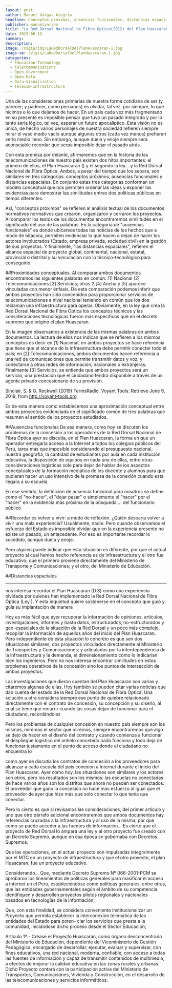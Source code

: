 ```yaml
---
layout: post
author: Manuel Vargas Alegría
headline: Conceptos próximos, ausencias funcionales, distancias espaciales.   
publisher: manuelvarzen
title: "La Red Dorsal Nacional de Fibra Óptica(2012) del Plan Huascaran(2001)"
date: 2019-06-13
summary: 
description: 
image: /Vigia/img/LaRedDorsalDelPlanHuascaran-1.jpg
image-sm: /Vigia/LaRedDorsalDelPlanHuascaran-1.jpg
categories:
  - Education-Technology  
  - Telecommunications
  - Open-Government
  - Open-Data
  - Data-Visualization
  - Telecom-Infrastructure
---
```


Una de las consideraciones primarias de nuestra forma cotidiana de ser (y parecer; y padecer, como peruanos) es olvidar, tal vez, por siempre, lo que hicimos o lo que dejamos de hacer. En un país cada vez más fragmentado en su presente es imposible pensar que tuvo un pasado integrado y por lo tanto seria lógico, tal vez, esperar un futuro apocalíptico. Esta visión no es única, de hecho varios personajes de nuestra sociedad refieren siempre mirar el vaso medio vacío aunque algunos otros (cada vez menos) prefieren verlo medio lleno. Sin embargo, aunque duela y enoje siempre será aconsejable recordar que serpa imposible dejar el pasado atrás. 

Con esta premisa por delante, afirmaremos que en la historia de las telecomunicaciones de nuestro país existen dos hitos importantes: el primero de ellos, el Plan Huascaran () y el segundo la ley... y la Red Dorsal Nacional de Fibra Óptica. Ambos, a pesar del tiempo que los separa, son similares en tres categorías: conceptos próximos, ausencias funcionales y distancias espaciales. En conjunto estas tres categorias conforman un modelo conceptual que nos permiten ordenar las ideas y exponer las evidencias para demostrar las similitudes entres dos políticas públicas en tiemps diferentes. 

Así, "conceptos próximos" se refieren al análisis textual de los documentos normativos normativos que crearon, organizaron y cerraron los proyectos. Al comparar los textos de los documentos encontraremos similitudes en el significado del uso de las palabras. En la categoria de "ausencias funcionales" es donde ubicareos todas las noticias de los hechos que a modo de bitacora, permiten evidenciar lo que hacen o dejan de hacer los actores involucrados (Estado, empresa privada, sociedad civil) en la gestión de sus proyectos. Y finalmente, "las distancias espaciales", refieren el alcance espacial de proyecto global, continental, nacional, estatal, provincial o distrital y su vinculación con lo técnico-tecnológico para conseguirlo. 

##Proximidades conceptuales: 
Al comparar ambos documentos encontramos las siguientes palabras en común: [1] Nacional [2] Telecomunicaciones [3] Servicios; otras 2 [4] Ancha y [5] aparece vinculadas con menor énfasis. De esta comparación podemos inferir que ambos proyectos han sido concebidos para proporcionar servicios de telecomunicaciones a nivel nacional teniendo en común que los dos reclaman una infraestructura para operar. Obviamente, en la ley que crea la Red Dorsal Nacional de Fibra Óptica los conceptos técnicos y las consideraciones tecnológicas fueron más específicos que en el decreto supremo que origino el plan Huascaran. 

En la imagen observamos a existencia de las mismas palabras en ambos documentos. La lectura de ellos nos indican que se refieren a los mismos conceptos es decir en [1] Nacional, en ambos proyectos se hace referencia que tiene que el alcance de la infraestructura debe permitir conectar todo el país; en [2] Telecomunicaciones, ambos documentos hacen referencia a una red de comunicaciones que permite transmitir datos y voz; y conectarse a otras redes de información, nacionales o extranjeras. Finalmente [3] Servicios, se entiende que ambos proyectos será un servicio, una prestación que el ciudadano tendrá disponible a través de un agente privado concesionario de su provisión. 

Sinclair, S. & G. Rockwell (2019) TermsRadio. Voyant Tools. Retrieve June 9, 2019, from http://voyant-tools.org




Es de esta manera como establecemos una aproximación conceptual entre ambos proyectos evidenciada en el significado común de tres palabras que resumen el sentido de los proyectos estudiados. 

##Ausencias funcionales 
De esa manera, como hoy se discuten los problemas de la concesión a los operadores de la Red Dorsal Nacional de Fibra Óptica ayer se discutía, en el Plan Huascaran, la forma en que un operador entregaría acceso a la Internet a todos los colegios públicos del Perú, tarea más que imposible considerando el presupuesto nacional, nuestra geografía, la cantidad de estudiantes por aula en cada institución educativa, la disposición de equipos en cada una de ellas, entre otras consideraciones logísticas solo para dejar de hablar de los aspectos conceptuales de la formación mediática de los docente y alumnos para que pudieran hacer un uso intensivo de la promesa de la conexión cuando esta llegara a su escuela. 

En ese sentido, la definición de ausencia funcional para nosotros se define como el "no-hacer", el "dejar pasar" o simplemente el "hacer" por el "hacer" en la evidencia más próxima de la búsqueda ... del funcionario público 


##Recordar es volver a vivir: a modo de reflexión. 
¿Quién desearía volver a vivir una mala experiencia? Usualmente, nadie. Pero cuando observamos el esfuerzo del Estado es imposible olvidar que en la experiencia presente no existe un pasado, un antecedente. Por eso es importante recordar lo sucedido, aunque duela y enoje. 

Pero alguien puede indicar que esta situación es diferente, por que el actual proyecto al cual hemos hecho referencia es de infraestructura y el otro fue educativo; que el primero proviene directamente del Ministerio de Transporte y Comunicaciones; y el otro, del Ministerio de Educación. 

##Distancias espaciales

--- 

nos interesa recordar el Plan Huascaran (D.S) como una experiencia olvidada por quienes han implementado la Red Dorsal Nacional de Fibra Óptica (Ley ). Y esta inquietud quiere sostenerse en el concepto que guió y guía su implantación de manera  



Hoy es más fácil que ayer recuperar la información de opiniones, artículos, investigaciones, informes y hasta datos, estructurados, no-estructurados y geo-espaciales de la situación de la Red Dorsal y un poco más complejo, recopilar la información de aquellos años del inicio del Plan Huascaran. Pero independiente de esta situación lo concreto es que son dos situaciones similares, dos proyectos vinculados directamente al Ministerio de Transportes y Comunicaciones; y articulados por la interdependencia de la infraestructura y la demanda, el dimensionamiento como lo indicarían bien los ingenieros. Pero no nos interesa encontrar similitudes en estos problemas operativos de la concesión sino los puntos de intersección de ambos proyectos. 






Las investigaciones que dieron cuentan del Plan Huascaran son varias y citaremos algunas de ellas. Hoy también se pueden citar varias noticias que dan cuenta del estado de la Red Dorsal Nacional de Fibra Óptica. Una solución u otra considera siempre ese punto de quiebre relacionado directamente con el contrato de concesión, su concepción y su diseño, al cual se tiene que recurrir cuando las cosas dejan de funcionar para el ciudadano, recordándoles  





Pero los problemas de cualquier concesión en nuestro país siempre son los mismos, miremos el sector que miremos, siempre encontraremos que algo se dejo de hacer en el diseño del contrato y cuando comienza a funcionar el despliegue logístico del anhelo concebido nada funciona y todo deja de funcionar justamente en el punto de acceso donde el ciudadano no encuentra lo  



como ayer se discutía los contratos de concesión a los proveedores para alcanzar a cada escuela del país conexión a Internet durante el inicio del Plan Huascaran. Ayer como hoy, las situaciones son similares y los actores son otros, pero los resultados son los mismos: las escuelas no conectadas de hace varios años son los distritos que ahora no pueden ser conectados. El proveedor que gano la concesión no hace más esfuerzo al igual que el proveedor de ayer que hizo más que solo conectar lo que tenía que conectar. 




Pero lo cierto es que si revisamos las consideraciones, del primer articulo y uno que otro párrafo adicional encontraremos que ambos documentos hay referencias cruzadas a la infraestructura y al uso de la misma; por que como se puede acceder a las fuentes de información... Es cierto que el proyecto de Red Dorsal lo ampara una ley y al otro proyecto fue creado con un Decreto Supremo, aunque en esa época se gobernaba con Decretos Supremos. 

Que las operaciones, en el actual proyecto son impulsadas integralmente por el MTC en un proyecto de infraestructura y que el otro proyecto, el plan Huascaran, fue un proyecto educativo. 






Considerando... 
Que, mediante Decreto Supremo Nº 066-2001-PCM se aprobaron los lineamientos de políticas generales para masificar el acceso a Internet en el Perú, estableciéndose como políticas generales, entre otras, que las entidades gubernamentales según el ámbito de su competencia identifiquen y desarrollen proyectos pilotos regionales y nacionales basados en tecnologías de la información;

Que, con esta finalidad, se considera conveniente institucionalizar un Proyecto que permita establecer la interconexión telemática de las entidades del Estado para poten- ciar los servicios que presta a la comunidad, iniciándose dicho proceso desde el Sector Educación;


Artículo 1º.- Créase el Proyecto Huascarán, como órgano desconcentrado del Ministerio de Educación, dependiente del Viceministerio de Gestión Pedagógica, encargado de desarrollar, ejecutar, evaluar y supervisar, con fines educativos, una red nacional, moderna, confiable, con acceso a todas las fuentes de información y capaz de transmitir contenidos de multimedia, a efectos de mejorar la calidad educativa en las zonas rurales y urbanas. Dicho Proyecto contará con la participación activa del Ministerio de Transportes, Comunicaciones, Vivienda y Construcción, en el desarrollo de las telecomunicaciones y servicios informáticos.
